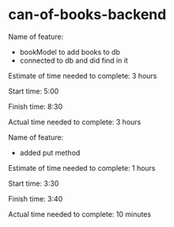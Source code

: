 # can-of-books-backend


Name of feature: 
-   bookModel to add books to db
-   connected to db and did find in it

Estimate of time needed to complete: 3 hours

Start time: 5:00

Finish time: 8:30

Actual time needed to complete: 3 hours

Name of feature: 
-   added put method 

Estimate of time needed to complete: 1 hours

Start time: 3:30

Finish time: 3:40

Actual time needed to complete: 10 minutes